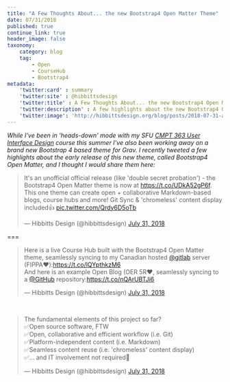 ```yaml
---
title: "A Few Thoughts About... the new Bootstrap4 Open Matter Theme"
date: 07/31/2018
published: true
continue_link: true
header_image: false
taxonomy:
    category: blog
    tag:
        - Open
        - CourseHub
        - Bootstrap4
metadata:
    'twitter:card' : summary
    'twitter:site' : @hibbittsdesign
    'twitter:title' : A Few Thoughts About... the new Bootstrap4 Open Matter theme
    'twitter:description' : A few highlights about the new Bootstrap4 Open Matter theme.
    'twitter:image': 'http://hibbittsdesign.org/blog/posts/2018-07-31-a-few-thoughts-about-the-new-bootstrap4-open-matter-theme/screenshot.jpg'
---
```


_While I've been in 'heads-down' mode with my SFU [CMPT 363 User Interface Design](http://paulhibbitts.net/cmpt-363-182/) course this summer I've also been working away on a brand new Bootstrap 4 based theme for Grav. I recently tweeted a few highlights about the early release of this new theme, called Bootstrap4 Open Matter, and I thought I would share them here:_

<blockquote class="twitter-tweet" data-lang="en"><p lang="en" dir="ltr">It&#39;s an unofficial official release (like &#39;double secret probation&#39;) - the Bootstrap4 Open Matter theme is now at <a href="https://t.co/UDkA52gP6f">https://t.co/UDkA52gP6f</a>. This one theme can create open + collaborative Markdown-based blogs, course hubs and more! Git Sync &amp; &#39;chromeless&#39; content display included👍 <a href="https://t.co/Qrdy6D5oTb">pic.twitter.com/Qrdy6D5oTb</a></p>&mdash; Hibbitts Design (@hibbittsdesign) <a href="https://twitter.com/hibbittsdesign/status/1024337460698931200?ref_src=twsrc%5Etfw">July 31, 2018</a></blockquote>
<script async src="https://platform.twitter.com/widgets.js" charset="utf-8"></script>

===

<blockquote class="twitter-tweet" data-conversation="none" data-lang="en"><p lang="en" dir="ltr">Here is a live Course Hub built with the Bootstrap4 Open Matter theme, seamlessly syncing to my Canadian hosted <a href="https://twitter.com/gitlab?ref_src=twsrc%5Etfw">@gitlab</a> server (FIPPA❤️):<a href="https://t.co/lQYpthkzM6">https://t.co/lQYpthkzM6</a><br>And here is an example Open Blog (OER 5R❤️, seamlessly syncing to a <a href="https://twitter.com/github?ref_src=twsrc%5Etfw">@GitHub</a> repository:<a href="https://t.co/nQArUBTJi6">https://t.co/nQArUBTJi6</a></p>&mdash; Hibbitts Design (@hibbittsdesign) <a href="https://twitter.com/hibbittsdesign/status/1024339046888235008?ref_src=twsrc%5Etfw">July 31, 2018</a></blockquote>
<script async src="https://platform.twitter.com/widgets.js" charset="utf-8"></script>

<br>

<blockquote class="twitter-tweet" data-conversation="none" data-lang="en"><p lang="en" dir="ltr">The fundamental elements of this project so far?<br>✅Open source software, FTW<br>✅Open, collaborative and efficient workflow (i.e. Git)<br>✅Platform-independent content (i.e. Markdown)<br>✅Seamless content reuse (i.e. &#39;chromeless&#39; content display)<br>✅... and IT involvement not required🙌</p>&mdash; Hibbitts Design (@hibbittsdesign) <a href="https://twitter.com/hibbittsdesign/status/1024346214966288389?ref_src=twsrc%5Etfw">July 31, 2018</a></blockquote>
<script async src="https://platform.twitter.com/widgets.js" charset="utf-8"></script>
